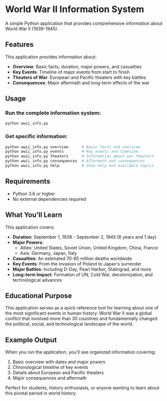 # World War II Information System

A simple Python application that provides comprehensive information about World War II (1939-1945).

## Features

This application provides information about:
- **Overview**: Basic facts, duration, major powers, and casualties
- **Key Events**: Timeline of major events from start to finish
- **Theaters of War**: European and Pacific theaters with key battles
- **Consequences**: Major aftermath and long-term effects of the war

## Usage

### Run the complete information system:
```bash
python wwii_info.py
```

### Get specific information:
```bash
python wwii_info.py overview      # Basic facts and overview
python wwii_info.py events        # Key events and timeline
python wwii_info.py theaters      # Information about war theaters
python wwii_info.py consequences  # Aftermath and consequences
python wwii_info.py help          # Show help and available topics
```

## Requirements

- Python 3.6 or higher
- No external dependencies required

## What You'll Learn

This application covers:
- **Duration**: September 1, 1939 - September 2, 1945 (6 years and 1 day)
- **Major Powers**: 
  - Allies: United States, Soviet Union, United Kingdom, China, France
  - Axis: Germany, Japan, Italy
- **Casualties**: An estimated 70-85 million deaths worldwide
- **Key Events**: From the invasion of Poland to Japan's surrender
- **Major Battles**: Including D-Day, Pearl Harbor, Stalingrad, and more
- **Long-term Impact**: Formation of UN, Cold War, decolonization, and technological advances

## Educational Purpose

This application serves as a quick reference tool for learning about one of the most significant events in human history. World War II was a global conflict that involved more than 30 countries and fundamentally changed the political, social, and technological landscape of the world.

## Example Output

When you run the application, you'll see organized information covering:
1. Basic overview with dates and major powers
2. Chronological timeline of key events
3. Details about European and Pacific theaters
4. Major consequences and aftermath

Perfect for students, history enthusiasts, or anyone wanting to learn about this pivotal period in world history.

